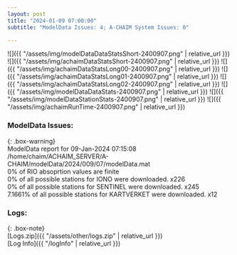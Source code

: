 ```yaml
---
layout: post
title: "2024-01-09 07:00:00"
subtitle: "ModelData Issues: 4; A-CHAIM System Issues: 0"

---
```


![]({{ "/assets/img/modelDataDataStatsShort-2400907.png" | relative_url }})
![]({{ "/assets/img/achaimDataStatsShort-2400907.png" | relative_url }})
![]({{ "/assets/img/achaimDataStatsLong00-2400907.png" | relative_url }})
![]({{ "/assets/img/achaimDataStatsLong01-2400907.png" | relative_url }})
![]({{ "/assets/img/achaimDataStatsLong02-2400907.png" | relative_url }})
![]({{ "/assets/img/modelDataDataStats-2400907.png" | relative_url }})
![]({{ "/assets/img/modelDataStationStats-2400907.png" | relative_url }})
![]({{ "/assets/img/achaimRunTime-2400907.png" | relative_url }})


### ModelData Issues:  
  
{: .box-warning}  
 ModelData report for 09-Jan-2024 07:15:08   
 /home/chaim/ACHAIM_SERVER/A-CHAIM/modelData/2024/009/07/modelData.mat   
 0% of RIO absoprtion values are finite   
 0% of all possible stations for IONO were downloaded. x226   
 0% of all possible stations for SENTINEL were downloaded. x245   
 7.1661% of all possible stations for KARTVERKET were downloaded. x12   
  


### Logs:  
  
{: .box-note}  
[Logs.zip]({{ "/assets/other/logs.zip" | relative_url }})  
[Log Info]({{ "/logInfo" | relative_url }})  

